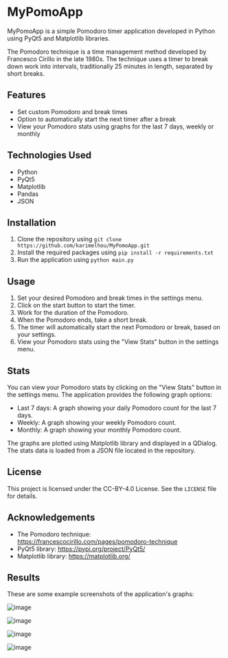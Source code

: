 # MyPomoApp

MyPomoApp is a simple Pomodoro timer application developed in Python using PyQt5 and Matplotlib libraries.

The Pomodoro technique is a time management method developed by Francesco Cirillo in the late 1980s. The technique uses a timer to break down work into intervals, traditionally 25 minutes in length, separated by short breaks.

## Features

- Set custom Pomodoro and break times
- Option to automatically start the next timer after a break
- View your Pomodoro stats using graphs for the last 7 days, weekly or monthly

## Technologies Used

- Python
- PyQt5
- Matplotlib
- Pandas
- JSON

## Installation

1. Clone the repository using `git clone https://github.com/karimelhou/MyPomoApp.git`
2. Install the required packages using `pip install -r requirements.txt`
3. Run the application using `python main.py`

## Usage

1. Set your desired Pomodoro and break times in the settings menu.
2. Click on the start button to start the timer.
3. Work for the duration of the Pomodoro.
4. When the Pomodoro ends, take a short break.
5. The timer will automatically start the next Pomodoro or break, based on your settings.
6. View your Pomodoro stats using the "View Stats" button in the settings menu.

## Stats

You can view your Pomodoro stats by clicking on the "View Stats" button in the settings menu. The application provides the following graph options:

- Last 7 days: A graph showing your daily Pomodoro count for the last 7 days.
- Weekly: A graph showing your weekly Pomodoro count.
- Monthly: A graph showing your monthly Pomodoro count.

The graphs are plotted using Matplotlib library and displayed in a QDialog. The stats data is loaded from a JSON file located in the repository.

## License

This project is licensed under the CC-BY-4.0 License. See the `LICENSE` file for details.

## Acknowledgements

- The Pomodoro technique: https://francescocirillo.com/pages/pomodoro-technique
- PyQt5 library: https://pypi.org/project/PyQt5/
- Matplotlib library: https://matplotlib.org/


## Results 

These are some example screenshots of the application's graphs:

![image](https://user-images.githubusercontent.com/47016104/230431353-237e9f6e-9818-4caf-992b-18d0a0232ce4.png)

![image](https://user-images.githubusercontent.com/47016104/230431476-f40857a1-cc38-4432-baa1-c17fad358139.png)

![image](https://user-images.githubusercontent.com/47016104/230431655-38be5966-406e-4b59-82af-bbf5e9c8b731.png)

![image](https://user-images.githubusercontent.com/47016104/230431729-750a4d2c-1330-419e-b06f-e03f884920fc.png)

